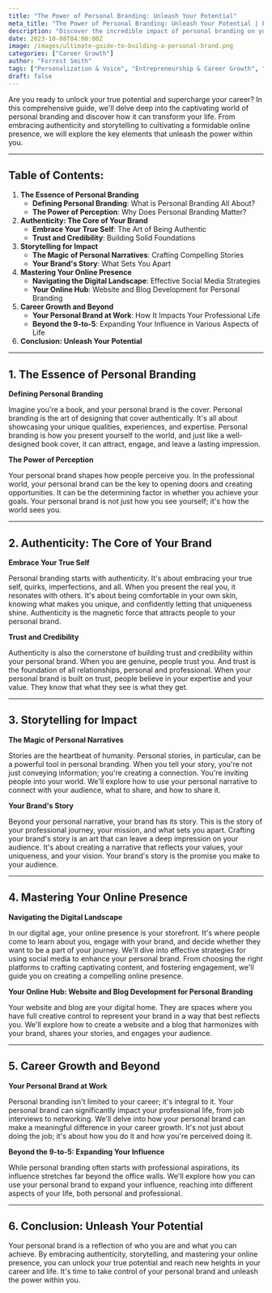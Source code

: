 ```yaml
---
title: "The Power of Personal Branding: Unleash Your Potential"
meta_title: "The Power of Personal Branding: Unleash Your Potential | Essential Millennial"
description: "Discover the incredible impact of personal branding on your career and life. Learn how to harness the power of authenticity, storytelling, and online presence to unlock your true potential."
date: 2023-10-08T04:00:00Z
image: /images/ultimate-guide-to-building-a-personal-brand.png
categories: ["Career Growth"]  
author: "Forrest Smith"  
tags: ["Personalization & Voice", "Entrepreneurship & Career Growth", "Campaign Success"] 
draft: false
---
```


Are you ready to unlock your true potential and supercharge your career? In this comprehensive guide, we'll delve deep into the captivating world of personal branding and discover how it can transform your life. From embracing authenticity and storytelling to cultivating a formidable online presence, we will explore the key elements that unleash the power within you.

---

## **Table of Contents:**

1. **The Essence of Personal Branding**
    - **Defining Personal Branding**: What is Personal Branding All About?
    - **The Power of Perception**: Why Does Personal Branding Matter?
2. **Authenticity: The Core of Your Brand**
    - **Embrace Your True Self**: The Art of Being Authentic
    - **Trust and Credibility**: Building Solid Foundations
3. **Storytelling for Impact**
    - **The Magic of Personal Narratives**: Crafting Compelling Stories
    - **Your Brand's Story**: What Sets You Apart
4. **Mastering Your Online Presence**
    - **Navigating the Digital Landscape**: Effective Social Media Strategies
    - **Your Online Hub**: Website and Blog Development for Personal Branding
5. **Career Growth and Beyond**
    - **Your Personal Brand at Work**: How It Impacts Your Professional Life
    - **Beyond the 9-to-5**: Expanding Your Influence in Various Aspects of Life
6. **Conclusion: Unleash Your Potential**

---

## **1. The Essence of Personal Branding**

**Defining Personal Branding**

Imagine you're a book, and your personal brand is the cover. Personal branding is the art of designing that cover authentically. It's all about showcasing your unique qualities, experiences, and expertise. Personal branding is how you present yourself to the world, and just like a well-designed book cover, it can attract, engage, and leave a lasting impression.

**The Power of Perception**

Your personal brand shapes how people perceive you. In the professional world, your personal brand can be the key to opening doors and creating opportunities. It can be the determining factor in whether you achieve your goals. Your personal brand is not just how you see yourself; it's how the world sees you. 

---

## **2. Authenticity: The Core of Your Brand**

**Embrace Your True Self**

Personal branding starts with authenticity. It's about embracing your true self, quirks, imperfections, and all. When you present the real you, it resonates with others. It's about being comfortable in your own skin, knowing what makes you unique, and confidently letting that uniqueness shine. Authenticity is the magnetic force that attracts people to your personal brand.

**Trust and Credibility**

Authenticity is also the cornerstone of building trust and credibility within your personal brand. When you are genuine, people trust you. And trust is the foundation of all relationships, personal and professional. When your personal brand is built on trust, people believe in your expertise and your value. They know that what they see is what they get.

---

## **3. Storytelling for Impact**

**The Magic of Personal Narratives**

Stories are the heartbeat of humanity. Personal stories, in particular, can be a powerful tool in personal branding. When you tell your story, you're not just conveying information; you're creating a connection. You're inviting people into your world. We'll explore how to use your personal narrative to connect with your audience, what to share, and how to share it.

**Your Brand's Story**

Beyond your personal narrative, your brand has its story. This is the story of your professional journey, your mission, and what sets you apart. Crafting your brand's story is an art that can leave a deep impression on your audience. It's about creating a narrative that reflects your values, your uniqueness, and your vision. Your brand's story is the promise you make to your audience.

---

## **4. Mastering Your Online Presence**

**Navigating the Digital Landscape**

In our digital age, your online presence is your storefront. It's where people come to learn about you, engage with your brand, and decide whether they want to be a part of your journey. We'll dive into effective strategies for using social media to enhance your personal brand. From choosing the right platforms to crafting captivating content, and fostering engagement, we'll guide you on creating a compelling online presence.

**Your Online Hub: Website and Blog Development for Personal Branding**

Your website and blog are your digital home. They are spaces where you have full creative control to represent your brand in a way that best reflects you. We'll explore how to create a website and a blog that harmonizes with your brand, shares your stories, and engages your audience.

---

## **5. Career Growth and Beyond**

**Your Personal Brand at Work**

Personal branding isn't limited to your career; it's integral to it. Your personal brand can significantly impact your professional life, from job interviews to networking. We'll delve into how your personal brand can make a meaningful difference in your career growth. It's not just about doing the job; it's about how you do it and how you're perceived doing it.

**Beyond the 9-to-5: Expanding Your Influence**

While personal branding often starts with professional aspirations, its influence stretches far beyond the office walls. We'll explore how you can use your personal brand to expand your influence, reaching into different aspects of your life, both personal and professional.

---

## **6. Conclusion: Unleash Your Potential**

Your personal brand is a reflection of who you are and what you can achieve. By embracing authenticity, storytelling, and mastering your online presence, you can unlock your true potential and reach new heights in your career and life. It's time to take control of your personal brand and unleash the power within you.

